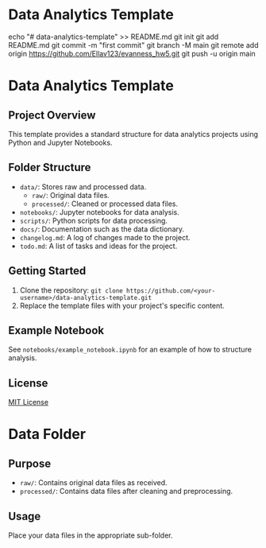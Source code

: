 # Data Analytics Template
echo "# data-analytics-template" >> README.md
git init
git add README.md
git commit -m "first commit"
git branch -M main
git remote add origin https://github.com/Ellav123/evanness_hw5.git
git push -u origin main


# Data Analytics Template

## Project Overview
This template provides a standard structure for data analytics projects using Python and Jupyter Notebooks.

## Folder Structure
- `data/`: Stores raw and processed data.
  - `raw/`: Original data files.
  - `processed/`: Cleaned or processed data files.
- `notebooks/`: Jupyter notebooks for data analysis.
- `scripts/`: Python scripts for data processing.
- `docs/`: Documentation such as the data dictionary.
- `changelog.md`: A log of changes made to the project.
- `todo.md`: A list of tasks and ideas for the project.

## Getting Started
1. Clone the repository: `git clone https://github.com/<your-username>/data-analytics-template.git`
2. Replace the template files with your project's specific content.

## Example Notebook
See `notebooks/example_notebook.ipynb` for an example of how to structure analysis.

## License
[MIT License](LICENSE)

# Data Folder

## Purpose
- `raw/`: Contains original data files as received.
- `processed/`: Contains data files after cleaning and preprocessing.

## Usage
Place your data files in the appropriate sub-folder.
